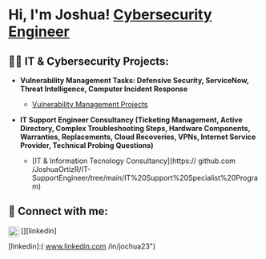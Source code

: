 <h1>Hi, I'm Joshua! <a href="www.linkedin.com/in/jochua23">Cybersecurity Engineer</a>
<h2>👨‍💻 IT & Cybersecurity Projects:</h2>

- <b>Vulnerability Management Tasks: Defensive Security, ServiceNow, Threat Intelligence, Computer Incident Response</b>
  - [Vulnerability Management Projects](https://github.com/)

- <b>IT Support Engineer Consultancy (Ticketing Management, Active Directory, Complex Troubleshooting Steps, Hardware Components, Warranties, Replacements, Cloud Recoveries, VPNs, Internet Service Provider, Technical Probing Questions)</b>
  - [IT & Information Tecnology Consultancy](https://
github.com
/JoshuaOrtizR/IT-SupportEngineer/tree/main/IT%20Support%20Specialist%20Program)


<h2> 🤳 Connect with me:</h2>

[<img align="left" alt="JoshMadakor | LinkedIn" width="22px" src="https://cdn.jsdelivr.net/npm/simple-icons@v3/icons/linkedin.svg" />][linkedin]

[linkedin]:(
www.linkedin.com
/in/jochua23")
<!--


Here are some ideas to get you started:

- 🔭 I’m currently working on ...
- 🌱 I’m currently learning ...
- 💬 Ask me about ...
- 📫 How to reach me: ...
- 😄 Pronouns: ...
- ⚡ Fun fact: ...
-->

